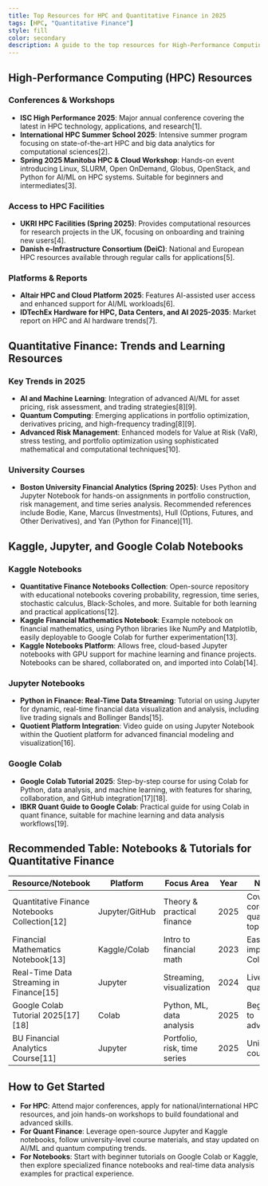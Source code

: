 ```yaml
---
title: Top Resources for HPC and Quantitative Finance in 2025
tags: [HPC, "Quantitative Finance"]
style: fill
color: secondary
description: A guide to the top resources for High-Performance Computing and Quantitative Finance in 2025.
---
```


## High-Performance Computing (HPC) Resources

### Conferences & Workshops
- **ISC High Performance 2025**: Major annual conference covering the latest in HPC technology, applications, and research[1].
- **International HPC Summer School 2025**: Intensive summer program focusing on state-of-the-art HPC and big data analytics for computational sciences[2].
- **Spring 2025 Manitoba HPC & Cloud Workshop**: Hands-on event introducing Linux, SLURM, Open OnDemand, Globus, OpenStack, and Python for AI/ML on HPC systems. Suitable for beginners and intermediates[3].

### Access to HPC Facilities
- **UKRI HPC Facilities (Spring 2025)**: Provides computational resources for research projects in the UK, focusing on onboarding and training new users[4].
- **Danish e-Infrastructure Consortium (DeiC)**: National and European HPC resources available through regular calls for applications[5].

### Platforms & Reports
- **Altair HPC and Cloud Platform 2025**: Features AI-assisted user access and enhanced support for AI/ML workloads[6].
- **IDTechEx Hardware for HPC, Data Centers, and AI 2025-2035**: Market report on HPC and AI hardware trends[7].

## Quantitative Finance: Trends and Learning Resources

### Key Trends in 2025
- **AI and Machine Learning**: Integration of advanced AI/ML for asset pricing, risk assessment, and trading strategies[8][9].
- **Quantum Computing**: Emerging applications in portfolio optimization, derivatives pricing, and high-frequency trading[8][9].
- **Advanced Risk Management**: Enhanced models for Value at Risk (VaR), stress testing, and portfolio optimization using sophisticated mathematical and computational techniques[10].

### University Courses
- **Boston University Financial Analytics (Spring 2025)**: Uses Python and Jupyter Notebook for hands-on assignments in portfolio construction, risk management, and time series analysis. Recommended references include Bodie, Kane, Marcus (Investments), Hull (Options, Futures, and Other Derivatives), and Yan (Python for Finance)[11].

## Kaggle, Jupyter, and Google Colab Notebooks

### Kaggle Notebooks
- **Quantitative Finance Notebooks Collection**: Open-source repository with educational notebooks covering probability, regression, time series, stochastic calculus, Black-Scholes, and more. Suitable for both learning and practical applications[12].
- **Kaggle Financial Mathematics Notebook**: Example notebook on financial mathematics, using Python libraries like NumPy and Matplotlib, easily deployable to Google Colab for further experimentation[13].
- **Kaggle Notebooks Platform**: Allows free, cloud-based Jupyter notebooks with GPU support for machine learning and finance projects. Notebooks can be shared, collaborated on, and imported into Colab[14].

### Jupyter Notebooks
- **Python in Finance: Real-Time Data Streaming**: Tutorial on using Jupyter for dynamic, real-time financial data visualization and analysis, including live trading signals and Bollinger Bands[15].
- **Quotient Platform Integration**: Video guide on using Jupyter Notebook within the Quotient platform for advanced financial modeling and visualization[16].

### Google Colab
- **Google Colab Tutorial 2025**: Step-by-step course for using Colab for Python, data analysis, and machine learning, with features for sharing, collaboration, and GitHub integration[17][18].
- **IBKR Quant Guide to Google Colab**: Practical guide for using Colab in quant finance, suitable for machine learning and data analysis workflows[19].

## Recommended Table: Notebooks & Tutorials for Quantitative Finance

| Resource/Notebook                                      | Platform        | Focus Area                       | Year | Notes                   |
|--------------------------------------------------------|-----------------|----------------------------------|------|-------------------------|
| Quantitative Finance Notebooks Collection[12]           | Jupyter/GitHub  | Theory & practical finance       | 2025 | Covers core quant topics|
| Financial Mathematics Notebook[13]                     | Kaggle/Colab    | Intro to financial math          | 2023 | Easily import to Colab  |
| Real-Time Data Streaming in Finance[15]                | Jupyter         | Streaming, visualization         | 2024 | Live data, quant use    |
| Google Colab Tutorial 2025[17][18]                      | Colab           | Python, ML, data analysis        | 2025 | Beginner to advanced    |
| BU Financial Analytics Course[11]                      | Jupyter         | Portfolio, risk, time series     | 2025 | University course       |

## How to Get Started

- **For HPC**: Attend major conferences, apply for national/international HPC resources, and join hands-on workshops to build foundational and advanced skills.
- **For Quant Finance**: Leverage open-source Jupyter and Kaggle notebooks, follow university-level course materials, and stay updated on AI/ML and quantum computing trends.
- **For Notebooks**: Start with beginner tutorials on Google Colab or Kaggle, then explore specialized finance notebooks and real-time data analysis examples for practical experience.
